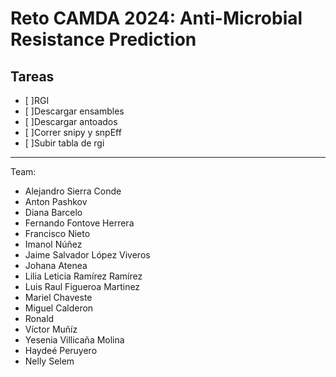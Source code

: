 # Reto CAMDA 2024: Anti-Microbial Resistance Prediction

## Tareas
- [ ]RGI 
- [ ]Descargar ensambles
- [ ]Descargar antoados
- [ ]Correr snipy y snpEff
- [ ]Subir tabla de rgi


-----

Team: 

- Alejandro Sierra Conde
- Anton Pashkov
- Diana Barcelo
- Fernando Fontove Herrera
- Francisco Nieto
- Imanol Núñez
- Jaime Salvador López Viveros
- Johana Atenea
- Lilia Leticia Ramírez Ramírez
- Luis Raul Figueroa Martinez
- Mariel Chaveste
- Miguel Calderon
- Ronald
- Víctor Muñíz
- Yesenia Villicaña Molina
- Haydeé Peruyero
- Nelly Selem
